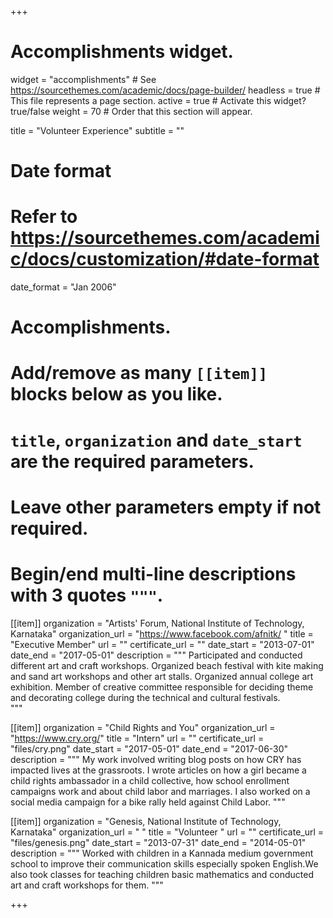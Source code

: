 +++
# Accomplishments widget.
widget = "accomplishments"  # See https://sourcethemes.com/academic/docs/page-builder/
headless = true  # This file represents a page section.
active = true  # Activate this widget? true/false
weight = 70  # Order that this section will appear.

title = "Volunteer Experience"
subtitle = ""

# Date format
#   Refer to https://sourcethemes.com/academic/docs/customization/#date-format
date_format = "Jan 2006"

# Accomplishments.
#   Add/remove as many `[[item]]` blocks below as you like.
#   `title`, `organization` and `date_start` are the required parameters.
#   Leave other parameters empty if not required.
#   Begin/end multi-line descriptions with 3 quotes `"""`.

[[item]]
  organization = "Artists' Forum, National Institute of Technology, Karnataka"
  organization_url = "https://www.facebook.com/afnitk/ "
  title = "Executive Member"
  url = ""
  certificate_url = ""
  date_start = "2013-07-01"
  date_end = "2017-05-01"
  description = """
   Participated and conducted different art and craft workshops.
   Organized beach festival with kite making and sand art workshops and other art stalls.
   Organized annual college art exhibition.
   Member of creative committee responsible for deciding theme and decorating college during the technical and cultural festivals.  
    """


[[item]]
  organization = "Child Rights and You"
  organization_url = "https://www.cry.org/"
  title = "Intern"
  url = ""
  certificate_url = "files/cry.png"
  date_start = "2017-05-01"
  date_end = "2017-06-30"
  description = """
  My work involved writing blog posts on how CRY has impacted lives at the grassroots.
  I wrote articles on how a girl became a child rights ambassador in a child collective, how school enrollment campaigns work and about child labor and marriages.
  I also worked on a social media campaign for a bike rally held against Child Labor.
  """


  [[item]]
    organization = "Genesis, National Institute of Technology, Karnataka"
    organization_url = " "
    title = "Volunteer "
    url = ""
    certificate_url = "files/genesis.png"
    date_start = "2013-07-31"
    date_end = "2014-05-01"
    description = """ Worked with children in a Kannada medium government school to improve their communication skills especially spoken English.We also took classes for teaching children basic mathematics and conducted art and craft workshops for them.
    """




+++
